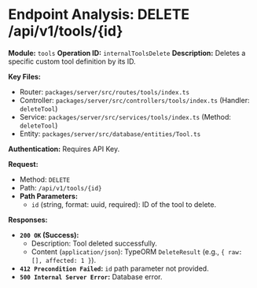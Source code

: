 # Endpoint Analysis: DELETE /api/v1/tools/{id}

**Module:** `tools`
**Operation ID:** `internalToolsDelete`
**Description:** Deletes a specific custom tool definition by its ID.

**Key Files:**
*   Router: `packages/server/src/routes/tools/index.ts`
*   Controller: `packages/server/src/controllers/tools/index.ts` (Handler: `deleteTool`)
*   Service: `packages/server/src/services/tools/index.ts` (Method: `deleteTool`)
*   Entity: `packages/server/src/database/entities/Tool.ts`

**Authentication:** Requires API Key.

**Request:**
*   Method: `DELETE`
*   Path: `/api/v1/tools/{id}`
*   **Path Parameters:**
    *   `id` (string, format: uuid, required): ID of the tool to delete.

**Responses:**

*   **`200 OK` (Success):**
    *   Description: Tool deleted successfully.
    *   Content (`application/json`): TypeORM `DeleteResult` (e.g., `{ raw: [], affected: 1 }`).
*   **`412 Precondition Failed`:** `id` path parameter not provided.
*   **`500 Internal Server Error`:** Database error. 